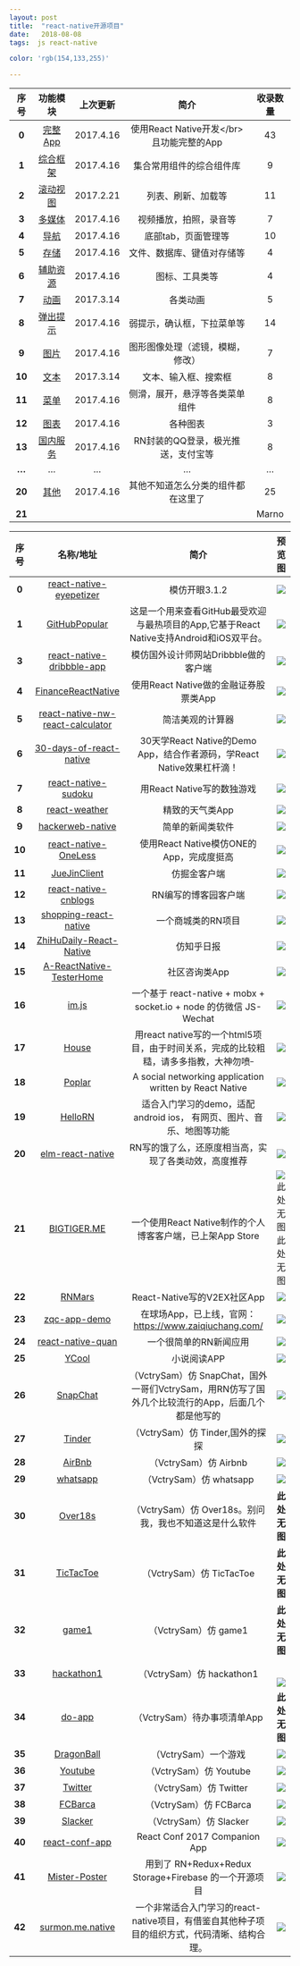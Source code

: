 ```yaml
---
layout: post
title:  "react-native开源项目"
date:   2018-08-08
tags:  js react-native 

color: 'rgb(154,133,255)'

---
```


<table>
  <thead>
    <tr>
      <th style="text-align: center">序号</th>
      <th style="text-align: center">功能模块</th>
      <th style="text-align: center">上次更新</th>
      <th style="text-align: center">简介</th>
      <th style="text-align: center">收录数量</th>
    </tr>
  </thead>
  <tbody>
    <tr>
      <td style="text-align: center"><strong>0</strong></td>
      <td style="text-align: center"><a href="https://github.com/MarnoDev/react-native-open-project/blob/master/category/00_FullApp.md">完整App</a></td>
      <td style="text-align: center">2017.4.16</td>
      <td style="text-align: center">使用React Native开发&lt;/br&gt;且功能完整的App</td>
      <td style="text-align: center">43</td>
    </tr>
    <tr>
      <td style="text-align: center"><strong>1</strong></td>
      <td style="text-align: center"><a href="https://github.com/MarnoDev/react-native-open-project/blob/master/category/01_BaseFrame.md">综合框架</a></td>
      <td style="text-align: center">2017.4.16</td>
      <td style="text-align: center">集合常用组件的综合组件库</td>
      <td style="text-align: center">9</td>
    </tr>
    <tr>
      <td style="text-align: center"><strong>2</strong></td>
      <td style="text-align: center"><a href="https://github.com/MarnoDev/react-native-open-project/blob/master/category/02_ScrollView.md">滚动视图</a></td>
      <td style="text-align: center">2017.2.21</td>
      <td style="text-align: center">列表、刷新、加载等</td>
      <td style="text-align: center">11</td>
    </tr>
    <tr>
      <td style="text-align: center"><strong>3</strong></td>
      <td style="text-align: center"><a href="https://github.com/MarnoDev/react-native-open-project/blob/master/category/03_Media.md">多媒体</a></td>
      <td style="text-align: center">2017.4.16</td>
      <td style="text-align: center">视频播放，拍照，录音等</td>
      <td style="text-align: center">7</td>
    </tr>
    <tr>
      <td style="text-align: center"><strong>4</strong></td>
      <td style="text-align: center"><a href="https://github.com/MarnoDev/react-native-open-project/blob/master/category/04_Navi.md">导航</a></td>
      <td style="text-align: center">2017.4.16</td>
      <td style="text-align: center">底部tab，页面管理等</td>
      <td style="text-align: center">10</td>
    </tr>
    <tr>
      <td style="text-align: center"><strong>5</strong></td>
      <td style="text-align: center"><a href="https://github.com/MarnoDev/react-native-open-project/blob/master/category/05_Stroage.md">存储</a></td>
      <td style="text-align: center">2017.4.16</td>
      <td style="text-align: center">文件、数据库、键值对存储等</td>
      <td style="text-align: center">4</td>
    </tr>
    <tr>
      <td style="text-align: center"><strong>6</strong></td>
      <td style="text-align: center"><a href="https://github.com/MarnoDev/react-native-open-project/blob/master/category/06_Utils.md">辅助资源</a></td>
      <td style="text-align: center">2017.4.16</td>
      <td style="text-align: center">图标、工具类等</td>
      <td style="text-align: center">4</td>
    </tr>
    <tr>
      <td style="text-align: center"><strong>7</strong></td>
      <td style="text-align: center"><a href="https://github.com/MarnoDev/react-native-open-project/blob/master/category/07_Animation.md">动画</a></td>
      <td style="text-align: center">2017.3.14</td>
      <td style="text-align: center">各类动画</td>
      <td style="text-align: center">5</td>
    </tr>
    <tr>
      <td style="text-align: center"><strong>8</strong></td>
      <td style="text-align: center"><a href="https://github.com/MarnoDev/react-native-open-project/blob/master/category/08_PopUp.md">弹出提示</a></td>
      <td style="text-align: center">2017.4.16</td>
      <td style="text-align: center">弱提示，确认框，下拉菜单等</td>
      <td style="text-align: center">14</td>
    </tr>
    <tr>
      <td style="text-align: center"><strong>9</strong></td>
      <td style="text-align: center"><a href="https://github.com/MarnoDev/react-native-open-project/blob/master/category/09_Image.md">图片</a></td>
      <td style="text-align: center">2017.4.16</td>
      <td style="text-align: center">图形图像处理（滤镜，模糊，修改）</td>
      <td style="text-align: center">7</td>
    </tr>
    <tr>
      <td style="text-align: center"><strong>10</strong></td>
      <td style="text-align: center"><a href="https://github.com/MarnoDev/react-native-open-project/blob/master/category/10_Text&amp;Input.md">文本</a></td>
      <td style="text-align: center">2017.3.14</td>
      <td style="text-align: center">文本、输入框、搜索框</td>
      <td style="text-align: center">8</td>
    </tr>
    <tr>
      <td style="text-align: center"><strong>11</strong></td>
      <td style="text-align: center"><a href="https://github.com/MarnoDev/react-native-open-project/blob/master/category/11_Menu.md">菜单</a></td>
      <td style="text-align: center">2017.4.16</td>
      <td style="text-align: center">侧滑，展开，悬浮等各类菜单组件</td>
      <td style="text-align: center">8</td>
    </tr>
    <tr>
      <td style="text-align: center"><strong>12</strong></td>
      <td style="text-align: center"><a href="https://github.com/MarnoDev/react-native-open-project/blob/master/category/12_Chart.md">图表</a></td>
      <td style="text-align: center">2017.4.16</td>
      <td style="text-align: center">各种图表</td>
      <td style="text-align: center">3</td>
    </tr>
    <tr>
      <td style="text-align: center"><strong>13</strong></td>
      <td style="text-align: center"><a href="https://github.com/MarnoDev/react-native-open-project/blob/master/category/13_Service.md">国内服务</a></td>
      <td style="text-align: center">2017.4.16</td>
      <td style="text-align: center">RN封装的QQ登录，极光推送，支付宝等</td>
      <td style="text-align: center">8</td>
    </tr>
    <tr>
      <td style="text-align: center"><strong>…</strong></td>
      <td style="text-align: center">…</td>
      <td style="text-align: center">…</td>
      <td style="text-align: center">…</td>
      <td style="text-align: center">…</td>
    </tr>
    <tr>
      <td style="text-align: center"><strong>20</strong></td>
      <td style="text-align: center"><a href="https://github.com/MarnoDev/react-native-open-project/blob/master/category/20_Others.md">其他</a></td>
      <td style="text-align: center">2017.4.16</td>
      <td style="text-align: center">其他不知道怎么分类的组件都在这里了</td>
      <td style="text-align: center">25</td>
    </tr>
    <tr>
      <td style="text-align: center"><strong>21</strong></td>
      <td style="text-align: center">&nbsp;</td>
      <td style="text-align: center">&nbsp;</td>
      <td style="text-align: center">&nbsp;</td>
      <td style="text-align: center">Marno</td>
    </tr>
  </tbody>
</table>


<table>
<thead>
<tr>
<th style="text-align:center">序号</th>
<th style="text-align:center">名称/地址</th>
<th style="text-align:center">简介</th>
<th style="text-align:center">预览图</th>
</tr>
</thead>
<tbody>
<tr>
<td style="text-align:center"><strong>0</strong></td>
<td style="text-align:center"><a href="https://link.jianshu.com?t=https://github.com/MarnoDev/react-native-eyepetizer" target="_blank" rel="nofollow">react-native-eyepetizer</a></td>
<td style="text-align:center">模仿开眼3.1.2</td>
<td style="text-align:center"><div class="image-package">
<img src="https://user-gold-cdn.xitu.io/2017/4/16/b159eae92ba0a79aa1c816d4f7434265" data-original-src="https://user-gold-cdn.xitu.io/2017/4/16/b159eae92ba0a79aa1c816d4f7434265" style="cursor: zoom-in;"><div class="image-caption"></div>
</div></td>
</tr>
<tr>
<td style="text-align:center"><strong>1</strong></td>
<td style="text-align:center"><a href="https://link.jianshu.com?t=https://github.com/crazycodeboy/GitHubPopular" target="_blank" rel="nofollow">GitHubPopular</a></td>
<td style="text-align:center">这是一个用来查看GitHub最受欢迎与最热项目的App,它基于React Native支持Android和iOS双平台。</td>
<td style="text-align:center"><div class="image-package">
<img src="https://user-gold-cdn.xitu.io/2017/4/16/58d20c9336a30bf0aa57d98453b7281e" data-original-src="https://user-gold-cdn.xitu.io/2017/4/16/58d20c9336a30bf0aa57d98453b7281e" style="cursor: zoom-in;"><div class="image-caption"></div>
</div></td>
</tr>
<tr>
<td style="text-align:center"><strong>3</strong></td>
<td style="text-align:center"><a href="https://link.jianshu.com?t=https://github.com/catalinmiron/react-native-dribbble-app" target="_blank" rel="nofollow">react-native-dribbble-app</a></td>
<td style="text-align:center">模仿国外设计师网站Dribbble做的客户端</td>
<td style="text-align:center"><div class="image-package">
<img src="https://user-gold-cdn.xitu.io/2017/4/16/b58a45cd862925ccc67f0b7c43c49ec0" data-original-src="https://user-gold-cdn.xitu.io/2017/4/16/b58a45cd862925ccc67f0b7c43c49ec0" style="cursor: zoom-in;"><div class="image-caption"></div>
</div></td>
</tr>
<tr>
<td style="text-align:center"><strong>4</strong></td>
<td style="text-align:center"><a href="https://link.jianshu.com?t=https://github.com/7kfpun/FinanceReactNative" target="_blank" rel="nofollow">FinanceReactNative</a></td>
<td style="text-align:center">使用React Native做的金融证券股票类App</td>
<td style="text-align:center"><div class="image-package">
<img src="https://user-gold-cdn.xitu.io/2017/4/16/ec0f53415830aaadd0bd5f547de9a979" data-original-src="https://user-gold-cdn.xitu.io/2017/4/16/ec0f53415830aaadd0bd5f547de9a979" style="cursor: zoom-in;"><div class="image-caption"></div>
</div></td>
</tr>
<tr>
<td style="text-align:center"><strong>5</strong></td>
<td style="text-align:center"><a href="https://link.jianshu.com?t=https://github.com/benoitvallon/react-native-nw-react-calculator" target="_blank" rel="nofollow">react-native-nw-react-calculator</a></td>
<td style="text-align:center">简洁美观的计算器</td>
<td style="text-align:center"><div class="image-package">
<img src="https://dn-mhke0kuv.qbox.me/5388e406c8792316c2e1.png" data-original-src="https://dn-mhke0kuv.qbox.me/5388e406c8792316c2e1.png" style="cursor: zoom-in;"><div class="image-caption"></div>
</div></td>
</tr>
<tr>
<td style="text-align:center"><strong>6</strong></td>
<td style="text-align:center"><a href="https://link.jianshu.com?t=https://github.com/fangwei716/30-days-of-react-native" target="_blank" rel="nofollow">30-days-of-react-native</a></td>
<td style="text-align:center">30天学React Native的Demo App，结合作者源码，学React Native效果杠杆滴！</td>
<td style="text-align:center"><div class="image-package">
<img src="https://user-gold-cdn.xitu.io/2017/4/16/3948d40fd09724a81fb1e3d70fee581e.gif" data-original-src="https://user-gold-cdn.xitu.io/2017/4/16/3948d40fd09724a81fb1e3d70fee581e.gif" style="cursor: zoom-in;"><div class="image-caption"></div>
</div></td>
</tr>
<tr>
<td style="text-align:center"><strong>7</strong></td>
<td style="text-align:center"><a href="https://link.jianshu.com?t=https://github.com/nihgwu/react-native-sudoku" target="_blank" rel="nofollow">react-native-sudoku</a></td>
<td style="text-align:center">用React Native写的数独游戏</td>
<td style="text-align:center"><div class="image-package">
<img src="https://dn-mhke0kuv.qbox.me/a32cea4021561312f94f.gif" data-original-src="https://dn-mhke0kuv.qbox.me/a32cea4021561312f94f.gif" style="cursor: zoom-in;"><div class="image-caption"></div>
</div></td>
</tr>
<tr>
<td style="text-align:center"><strong>8</strong></td>
<td style="text-align:center"><a href="https://link.jianshu.com?t=https://github.com/stage88/react-weather" target="_blank" rel="nofollow">react-weather</a></td>
<td style="text-align:center">精致的天气类App</td>
<td style="text-align:center"><div class="image-package">
<img src="https://user-gold-cdn.xitu.io/2017/4/16/1f69004006e7877f3f1e9a8e287cb180" data-original-src="https://user-gold-cdn.xitu.io/2017/4/16/1f69004006e7877f3f1e9a8e287cb180" style="cursor: zoom-in;"><div class="image-caption"></div>
</div></td>
</tr>
<tr>
<td style="text-align:center"><strong>9</strong></td>
<td style="text-align:center"><a href="https://link.jianshu.com?t=https://github.com/cheeaun/hackerweb-native" target="_blank" rel="nofollow">hackerweb-native</a></td>
<td style="text-align:center">简单的新闻类软件</td>
<td style="text-align:center"><div class="image-package">
<img src="https://dn-mhke0kuv.qbox.me/e5ef36cbb2ed2d32c902.gif" data-original-src="https://dn-mhke0kuv.qbox.me/e5ef36cbb2ed2d32c902.gif" style="cursor: zoom-in;"><div class="image-caption"></div>
</div></td>
</tr>
<tr>
<td style="text-align:center"><strong>10</strong></td>
<td style="text-align:center"><a href="https://link.jianshu.com?t=https://github.com/MIFind/react-native-OneLess" target="_blank" rel="nofollow">react-native-OneLess</a></td>
<td style="text-align:center">使用React Native模仿ONE的App，完成度挺高</td>
<td style="text-align:center"><div class="image-package">
<img src="https://dn-mhke0kuv.qbox.me/b124703c0af1c0ad84d8.gif" data-original-src="https://dn-mhke0kuv.qbox.me/b124703c0af1c0ad84d8.gif" style="cursor: zoom-in;"><div class="image-caption"></div>
</div></td>
</tr>
<tr>
<td style="text-align:center"><strong>11</strong></td>
<td style="text-align:center"><a href="https://link.jianshu.com?t=https://github.com/wangdicoder/JueJinClient" target="_blank" rel="nofollow">JueJinClient</a></td>
<td style="text-align:center">仿掘金客户端</td>
<td style="text-align:center"><div class="image-package">
<img src="https://user-gold-cdn.xitu.io/2017/4/16/a241a26f89a28a48e0917e498aad8a88.png" data-original-src="https://user-gold-cdn.xitu.io/2017/4/16/a241a26f89a28a48e0917e498aad8a88.png" style="cursor: zoom-in;"><div class="image-caption"></div>
</div></td>
</tr>
<tr>
<td style="text-align:center"><strong>12</strong></td>
<td style="text-align:center"><a href="https://link.jianshu.com?t=https://github.com/togayther/react-native-cnblogs" target="_blank" rel="nofollow">react-native-cnblogs</a></td>
<td style="text-align:center">RN编写的博客园客户端</td>
<td style="text-align:center"><div class="image-package">
<img src="https://user-gold-cdn.xitu.io/2017/4/16/515ebbb972d5cf3316066cd2213a66a8" data-original-src="https://user-gold-cdn.xitu.io/2017/4/16/515ebbb972d5cf3316066cd2213a66a8" style="cursor: zoom-in;"><div class="image-caption"></div>
</div></td>
</tr>
<tr>
<td style="text-align:center"><strong>13</strong></td>
<td style="text-align:center"><a href="https://link.jianshu.com?t=https://github.com/bigsui/shopping-react-native" target="_blank" rel="nofollow">shopping-react-native</a></td>
<td style="text-align:center">一个商城类的RN项目</td>
<td style="text-align:center"><div class="image-package">
<img src="https://dn-mhke0kuv.qbox.me/2e7cfba06bef13ea06c9.png" data-original-src="https://dn-mhke0kuv.qbox.me/2e7cfba06bef13ea06c9.png" style="cursor: zoom-in;"><div class="image-caption"></div>
</div></td>
</tr>
<tr>
<td style="text-align:center"><strong>14</strong></td>
<td style="text-align:center"><a href="https://link.jianshu.com?t=https://github.com/race604/ZhiHuDaily-React-Native" target="_blank" rel="nofollow">ZhiHuDaily-React-Native</a></td>
<td style="text-align:center">仿知乎日报</td>
<td style="text-align:center"><div class="image-package">
<img src="https://dn-mhke0kuv.qbox.me/588eae5a5bee35a276a1.jpg" data-original-src="https://dn-mhke0kuv.qbox.me/588eae5a5bee35a276a1.jpg" style="cursor: zoom-in;"><div class="image-caption"></div>
</div></td>
</tr>
<tr>
<td style="text-align:center"><strong>15</strong></td>
<td style="text-align:center"><a href="https://link.jianshu.com?t=https://github.com/qddegtya/A-ReactNative-TesterHome" target="_blank" rel="nofollow">A-ReactNative-TesterHome</a></td>
<td style="text-align:center">社区咨询类App</td>
<td style="text-align:center"><div class="image-package">
<img src="https://dn-mhke0kuv.qbox.me/cd20538d0004cd368296.gif" data-original-src="https://dn-mhke0kuv.qbox.me/cd20538d0004cd368296.gif" style="cursor: zoom-in;"><div class="image-caption"></div>
</div></td>
</tr>
<tr>
<td style="text-align:center"><strong>16</strong></td>
<td style="text-align:center"><a href="https://link.jianshu.com?t=https://github.com/im-js/im.js" target="_blank" rel="nofollow">im.js</a></td>
<td style="text-align:center">一个基于 react-native + mobx + socket.io + node 的仿微信 JS-Wechat</td>
<td style="text-align:center"><div class="image-package">
<img src="https://user-gold-cdn.xitu.io/2017/4/16/cdcdf59aea761880306834ad215df328" data-original-src="https://user-gold-cdn.xitu.io/2017/4/16/cdcdf59aea761880306834ad215df328" style="cursor: zoom-in;"><div class="image-caption"></div>
</div></td>
</tr>
<tr>
<td style="text-align:center"><strong>17</strong></td>
<td style="text-align:center"><a href="https://link.jianshu.com?t=https://github.com/DangrMiao/House" target="_blank" rel="nofollow">House</a></td>
<td style="text-align:center">用react native写的一个html5项目，由于时间关系，完成的比较粗糙，请多多指教，大神勿喷<sup>_</sup>
</td>
<td style="text-align:center"><div class="image-package">
<img src="https://user-gold-cdn.xitu.io/2017/4/16/e48df5e17b1c68bfd36976e8912d7e36.jpg" data-original-src="https://user-gold-cdn.xitu.io/2017/4/16/e48df5e17b1c68bfd36976e8912d7e36.jpg" style="cursor: zoom-in;"><div class="image-caption"></div>
</div></td>
</tr>
<tr>
<td style="text-align:center"><strong>18</strong></td>
<td style="text-align:center"><a href="https://link.jianshu.com?t=https://github.com/lvwangbeta/Poplar" target="_blank" rel="nofollow">Poplar</a></td>
<td style="text-align:center">A social networking application written by React Native</td>
<td style="text-align:center"><div class="image-package">
<img src="https://github.com/lvwangbeta/Poplar/raw/master/doc/imgs/feedDetail.gif" data-original-src="https://github.com/lvwangbeta/Poplar/raw/master/doc/imgs/feedDetail.gif" style="cursor: zoom-in;"><div class="image-caption"></div>
</div></td>
</tr>
<tr>
<td style="text-align:center"><strong>19</strong></td>
<td style="text-align:center"><a href="https://link.jianshu.com?t=https://github.com/believeitcould/HelloRN" target="_blank" rel="nofollow">HelloRN</a></td>
<td style="text-align:center">适合入门学习的demo，适配android ios， 有网页、图片、音乐、地图等功能</td>
<td style="text-align:center"><div class="image-package">
<img src="https://github.com/believeitcould/HelloRN/raw/master/screenShot/androidScreen.gif" data-original-src="https://github.com/believeitcould/HelloRN/raw/master/screenShot/androidScreen.gif" style="cursor: zoom-in;"><div class="image-caption"></div>
</div></td>
</tr>
<tr>
<td style="text-align:center"><strong>20</strong></td>
<td style="text-align:center"><a href="https://link.jianshu.com?t=https://github.com/stoneWeb/elm-react-native" target="_blank" rel="nofollow">elm-react-native</a></td>
<td style="text-align:center">RN写的饿了么，还原度相当高，实现了各类动效，高度推荐</td>
<td style="text-align:center"><div class="image-package">
<img src="https://user-gold-cdn.xitu.io/2017/4/16/7fb321279e331c8624fb33d681fb9263" data-original-src="https://user-gold-cdn.xitu.io/2017/4/16/7fb321279e331c8624fb33d681fb9263" style="cursor: zoom-in;"><div class="image-caption"></div>
</div></td>
</tr>
<tr>
<td style="text-align:center"><strong>21</strong></td>
<td style="text-align:center"><a href="https://link.jianshu.com?t=https://github.com/liujinyang1994/BIGTIGER.ME" target="_blank" rel="nofollow">BIGTIGER.ME</a></td>
<td style="text-align:center">一个使用React Native制作的个人博客客户端，已上架App Store</td>
<td style="text-align:center"><div class="image-package">
<img src="" data-original-src="" alt="此处无图" style="cursor: zoom-in;"><div class="image-caption">此处无图</div>
</div></td>
</tr>
<tr>
<td style="text-align:center"><strong>22</strong></td>
<td style="text-align:center"><a href="https://link.jianshu.com?t=https://github.com/yinmazuo/RNMars" target="_blank" rel="nofollow">RNMars</a></td>
<td style="text-align:center">React-Native写的V2EX社区App</td>
<td style="text-align:center"><div class="image-package">
<img src="https://github.com/yinmazuo/RNMars/raw/master/screenshot/demo01.gif" data-original-src="https://github.com/yinmazuo/RNMars/raw/master/screenshot/demo01.gif" style="cursor: zoom-in;"><div class="image-caption"></div>
</div></td>
</tr>
<tr>
<td style="text-align:center"><strong>23</strong></td>
<td style="text-align:center"><a href="https://link.jianshu.com?t=https://github.com/jaggerwang/zqc-app-demo" target="_blank" rel="nofollow">zqc-app-demo</a></td>
<td style="text-align:center">在球场App，已上线，官网：<a href="https://link.jianshu.com?t=https://www.zaiqiuchang.com/" target="_blank" rel="nofollow">https://www.zaiqiuchang.com/</a>
</td>
<td style="text-align:center"><div class="image-package">
<img src="https://user-gold-cdn.xitu.io/2017/4/16/1f4d1b384bf713c7eea1558c65a35904" data-original-src="https://user-gold-cdn.xitu.io/2017/4/16/1f4d1b384bf713c7eea1558c65a35904" style="cursor: zoom-in;"><div class="image-caption"></div>
</div></td>
</tr>
<tr>
<td style="text-align:center"><strong>24</strong></td>
<td style="text-align:center"><a href="https://link.jianshu.com?t=https://github.com/gongchao/react-native-quan" target="_blank" rel="nofollow">react-native-quan</a></td>
<td style="text-align:center">一个很简单的RN新闻应用</td>
<td style="text-align:center"><div class="image-package">
<img src="https://user-gold-cdn.xitu.io/2017/4/16/c43bbaab51e433510da9d781b57f5c5e" data-original-src="https://user-gold-cdn.xitu.io/2017/4/16/c43bbaab51e433510da9d781b57f5c5e" style="cursor: zoom-in;"><div class="image-caption"></div>
</div></td>
</tr>
<tr>
<td style="text-align:center"><strong>25</strong></td>
<td style="text-align:center"><a href="https://link.jianshu.com?t=https://github.com/dlyt/YCool" target="_blank" rel="nofollow">YCool</a></td>
<td style="text-align:center">小说阅读APP</td>
<td style="text-align:center"><div class="image-package">
<img src="https://camo.githubusercontent.com/f8bc1a941ae5faa94c3c478c3e538058bdfb406c/687474703a2f2f70312e6271696d672e636f6d2f313934392f316363306466343834643538306535312e676966" data-original-src="https://camo.githubusercontent.com/f8bc1a941ae5faa94c3c478c3e538058bdfb406c/687474703a2f2f70312e6271696d672e636f6d2f313934392f316363306466343834643538306535312e676966" style="cursor: zoom-in;"><div class="image-caption"></div>
</div></td>
</tr>
<tr>
<td style="text-align:center"><strong>26</strong></td>
<td style="text-align:center"><a href="https://link.jianshu.com?t=https://github.com/VctrySam/SnapChat" target="_blank" rel="nofollow">SnapChat</a></td>
<td style="text-align:center">（VctrySam）仿 SnapChat，国外一哥们VctrySam，用RN仿写了国外几个比较流行的App，后面几个都是他写的</td>
<td style="text-align:center"><div class="image-package">
<img src="https://dn-mhke0kuv.qbox.me/b7b71a1de0526c043b39.gif" data-original-src="https://dn-mhke0kuv.qbox.me/b7b71a1de0526c043b39.gif" style="cursor: zoom-in;"><div class="image-caption"></div>
</div></td>
</tr>
<tr>
<td style="text-align:center"><strong>27</strong></td>
<td style="text-align:center"><a href="https://link.jianshu.com?t=https://github.com/VctrySam/Tinder/" target="_blank" rel="nofollow">Tinder</a></td>
<td style="text-align:center">（VctrySam）仿 Tinder,国外的探探</td>
<td style="text-align:center"><div class="image-package">
<img src="https://dn-mhke0kuv.qbox.me/fde516cd477db26280b2.gif" data-original-src="https://dn-mhke0kuv.qbox.me/fde516cd477db26280b2.gif" style="cursor: zoom-in;"><div class="image-caption"></div>
</div></td>
</tr>
<tr>
<td style="text-align:center"><strong>28</strong></td>
<td style="text-align:center"><a href="https://link.jianshu.com?t=https://github.com/VctrySam/AirBnb/" target="_blank" rel="nofollow">AirBnb</a></td>
<td style="text-align:center">（VctrySam）仿 Airbnb</td>
<td style="text-align:center"><div class="image-package">
<img src="https://dn-mhke0kuv.qbox.me/098116d076015aacbfab.gif" data-original-src="https://dn-mhke0kuv.qbox.me/098116d076015aacbfab.gif" style="cursor: zoom-in;"><div class="image-caption"></div>
</div></td>
</tr>
<tr>
<td style="text-align:center"><strong>29</strong></td>
<td style="text-align:center"><a href="https://link.jianshu.com?t=https://github.com/VctrySam/whatsapp" target="_blank" rel="nofollow">whatsapp</a></td>
<td style="text-align:center">（VctrySam）仿 whatsapp</td>
<td style="text-align:center"><div class="image-package">
<img src="https://dn-mhke0kuv.qbox.me/0cfd0675521d3f526679.gif" data-original-src="https://dn-mhke0kuv.qbox.me/0cfd0675521d3f526679.gif" style="cursor: zoom-in;"><div class="image-caption"></div>
</div></td>
</tr>
<tr>
<td style="text-align:center"><strong>30</strong></td>
<td style="text-align:center"><a href="https://link.jianshu.com?t=https://github.com/VctrySam/Over18s" target="_blank" rel="nofollow">Over18s</a></td>
<td style="text-align:center">（VctrySam）仿 Over18s。别问我，我也不知道这是什么软件</td>
<td style="text-align:center"><strong>此处无图</strong></td>
</tr>
<tr>
<td style="text-align:center"><strong>31</strong></td>
<td style="text-align:center"><a href="https://link.jianshu.com?t=https://github.com/VctrySam/TicTacToe" target="_blank" rel="nofollow">TicTacToe</a></td>
<td style="text-align:center">（VctrySam）仿 TicTacToe</td>
<td style="text-align:center"><strong>此处无图</strong></td>
</tr>
<tr>
<td style="text-align:center"><strong>32</strong></td>
<td style="text-align:center"><a href="https://link.jianshu.com?t=https://github.com/VctrySam/game1" target="_blank" rel="nofollow">game1</a></td>
<td style="text-align:center">（VctrySam）仿 game1</td>
<td style="text-align:center"><strong>此处无图</strong></td>
</tr>
<tr>
<td style="text-align:center"><strong>33</strong></td>
<td style="text-align:center"><a href="https://link.jianshu.com?t=https://github.com/VctrySam/hackathon1" target="_blank" rel="nofollow">hackathon1</a></td>
<td style="text-align:center">（VctrySam）仿 hackathon1</td>
<td style="text-align:center"><div class="image-package">
<div class="image-container" style="max-width: 399px; max-height: 1257px; background-color: transparent;">
<div class="image-container-fill" style="padding-bottom: 179.7%;"></div>
<div class="image-view" data-width="399" data-height="717"><img data-original-src="//upload-images.jianshu.io/upload_images/960283-66a036e499a48224.gif" data-original-width="399" data-original-height="717" data-original-format="image/gif" data-original-filesize="2802475" class="" src="//upload-images.jianshu.io/upload_images/960283-66a036e499a48224.gif?imageMogr2/auto-orient/strip%7CimageView2/2/w/399" style="cursor: zoom-in;"></div>
</div>
<div class="image-caption"></div>
</div></td>
</tr>
<tr>
<td style="text-align:center"><strong>34</strong></td>
<td style="text-align:center"><a href="https://link.jianshu.com?t=https://github.com/VctrySam/do-app" target="_blank" rel="nofollow">do-app</a></td>
<td style="text-align:center">（VctrySam）待办事项清单App</td>
<td style="text-align:center"><strong>此处无图</strong></td>
</tr>
<tr>
<td style="text-align:center"><strong>35</strong></td>
<td style="text-align:center"><a href="https://link.jianshu.com?t=https://github.com/VctrySam/DragonBall" target="_blank" rel="nofollow">DragonBall</a></td>
<td style="text-align:center">（VctrySam）一个游戏</td>
<td style="text-align:center"><div class="image-package">
<img src="https://dn-mhke0kuv.qbox.me/0550deae99728774f4d7.gif" data-original-src="https://dn-mhke0kuv.qbox.me/0550deae99728774f4d7.gif" style="cursor: zoom-in;"><div class="image-caption"></div>
</div></td>
</tr>
<tr>
<td style="text-align:center"><strong>36</strong></td>
<td style="text-align:center"><a href="https://link.jianshu.com?t=https://github.com/VctrySam/Youtube" target="_blank" rel="nofollow">Youtube</a></td>
<td style="text-align:center">（VctrySam）仿 Youtube</td>
<td style="text-align:center"><div class="image-package">
<img src="https://dn-mhke0kuv.qbox.me/3ef68774ddea012c6045.gif" data-original-src="https://dn-mhke0kuv.qbox.me/3ef68774ddea012c6045.gif" style="cursor: zoom-in;"><div class="image-caption"></div>
</div></td>
</tr>
<tr>
<td style="text-align:center"><strong>37</strong></td>
<td style="text-align:center"><a href="https://link.jianshu.com?t=https://github.com/VctrySam/Twitter" target="_blank" rel="nofollow">Twitter</a></td>
<td style="text-align:center">（VctrySam）仿 Twitter</td>
<td style="text-align:center"><div class="image-package">
<img src="https://dn-mhke0kuv.qbox.me/9c2598422db6f062bb93.gif" data-original-src="https://dn-mhke0kuv.qbox.me/9c2598422db6f062bb93.gif" style="cursor: zoom-in;"><div class="image-caption"></div>
</div></td>
</tr>
<tr>
<td style="text-align:center"><strong>38</strong></td>
<td style="text-align:center"><a href="https://link.jianshu.com?t=https://github.com/VctrySam/FCBarca" target="_blank" rel="nofollow">FCBarca</a></td>
<td style="text-align:center">（VctrySam）仿 FCBarca</td>
<td style="text-align:center"><div class="image-package">
<img src="https://dn-mhke0kuv.qbox.me/0200403039b35b7edec7.gif" data-original-src="https://dn-mhke0kuv.qbox.me/0200403039b35b7edec7.gif" style="cursor: zoom-in;"><div class="image-caption"></div>
</div></td>
</tr>
<tr>
<td style="text-align:center"><strong>39</strong></td>
<td style="text-align:center"><a href="https://link.jianshu.com?t=https://github.com/VctrySam/Slacker" target="_blank" rel="nofollow">Slacker</a></td>
<td style="text-align:center">（VctrySam）仿 Slacker</td>
<td style="text-align:center"><div class="image-package">
<img src="https://dn-mhke0kuv.qbox.me/25903448fac4e95ce9d0.gif" data-original-src="https://dn-mhke0kuv.qbox.me/25903448fac4e95ce9d0.gif" style="cursor: zoom-in;"><div class="image-caption"></div>
</div></td>
</tr>
<tr>
<td style="text-align:center"><strong>40</strong></td>
<td style="text-align:center"><a href="https://link.jianshu.com?t=https://github.com/cem2ran/react-conf-app" target="_blank" rel="nofollow">react-conf-app</a></td>
<td style="text-align:center">React Conf 2017 Companion App</td>
<td style="text-align:center"><div class="image-package">
<img src="https://dn-mhke0kuv.qbox.me/9f1f27effb6af07b25e0.gif" data-original-src="https://dn-mhke0kuv.qbox.me/9f1f27effb6af07b25e0.gif" style="cursor: zoom-in;"><div class="image-caption"></div>
</div></td>
</tr>
<tr>
<td style="text-align:center"><strong>41</strong></td>
<td style="text-align:center"><a href="https://link.jianshu.com?t=https://github.com/shoumma/Mister-Poster" target="_blank" rel="nofollow">Mister-Poster</a></td>
<td style="text-align:center">用到了 RN+Redux+Redux Storage+Firebase 的一个开源项目</td>
<td style="text-align:center"><div class="image-package">
<img src="https://github.com/shoumma/Mister-Poster/raw/master/visual_designs/post.gif" data-original-src="https://github.com/shoumma/Mister-Poster/raw/master/visual_designs/post.gif" style="cursor: zoom-in;"><div class="image-caption"></div>
</div></td>
</tr>
<tr>
<td style="text-align:center"><strong>42</strong></td>
<td style="text-align:center"><a href="https://link.jianshu.com?t=https://github.com/surmon-china/surmon.me.native" target="_blank" rel="nofollow">surmon.me.native</a></td>
<td style="text-align:center">一个非常适合入门学习的react-native项目，有借鉴自其他种子项目的组织方式，代码清晰、结构合理。</td>
<td style="text-align:center"><div class="image-package">
<img src="https://raw.githubusercontent.com/surmon-china/surmon.me.native/master/screenshot/ios/full-02.jpg" data-original-src="https://raw.githubusercontent.com/surmon-china/surmon.me.native/master/screenshot/ios/full-02.jpg" style="cursor: zoom-in;"><div class="image-caption"></div>
</div></td>
</tr>
</tbody>
</table>